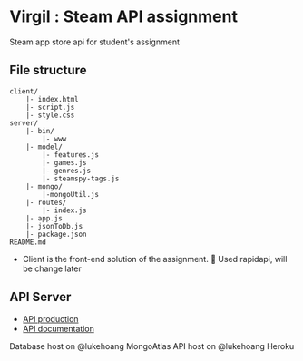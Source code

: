 # Virgil : Steam API assignment

Steam app store api for student's assignment

## File structure

```
client/
    |- index.html
    |- script.js
    |- style.css
server/
    |- bin/
        |- www
    |- model/
        |- features.js
        |- games.js
        |- genres.js
        |- steamspy-tags.js
    |- mongo/
        |-mongoUtil.js
    |- routes/
        |- index.js
    |- app.js
    |- jsonToDb.js
    |- package.json
README.md
```

- Client is the front-end solution of the assignment.
  🚫 Used rapidapi, will be change later

## API Server

- [API production](https://cs-steam-api.herokuapp.com/)
- [API documentation ](https://documenter.getpostman.com/view/14499722/UVeKqQWh)

Database host on @lukehoang MongoAtlas
API host on @lukehoang Heroku

